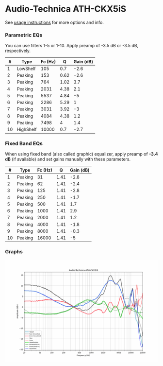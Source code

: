 # Audio-Technica ATH-CKX5iS
See [usage instructions](https://github.com/jaakkopasanen/AutoEq#usage) for more options and info.

### Parametric EQs
You can use filters 1-5 or 1-10. Apply preamp of -3.5 dB or -3.5 dB, respectively.

|   # | Type      |   Fc (Hz) |    Q |   Gain (dB) |
|-----|-----------|-----------|------|-------------|
|   1 | LowShelf  |       105 | 0.7  |        -2.6 |
|   2 | Peaking   |       153 | 0.62 |        -2.6 |
|   3 | Peaking   |       764 | 1.02 |         3.7 |
|   4 | Peaking   |      2031 | 4.38 |         2.1 |
|   5 | Peaking   |      5537 | 4.84 |        -5   |
|   6 | Peaking   |      2286 | 5.29 |         1   |
|   7 | Peaking   |      3031 | 3.92 |        -3   |
|   8 | Peaking   |      4084 | 4.38 |         1.2 |
|   9 | Peaking   |      7498 | 4    |         1.4 |
|  10 | HighShelf |     10000 | 0.7  |        -2.7 |

### Fixed Band EQs
When using fixed band (also called graphic) equalizer, apply preamp of **-3.4 dB** (if available) and set gains manually with these parameters.

|   # | Type    |   Fc (Hz) |    Q |   Gain (dB) |
|-----|---------|-----------|------|-------------|
|   1 | Peaking |        31 | 1.41 |        -2.8 |
|   2 | Peaking |        62 | 1.41 |        -2.4 |
|   3 | Peaking |       125 | 1.41 |        -2.8 |
|   4 | Peaking |       250 | 1.41 |        -1.7 |
|   5 | Peaking |       500 | 1.41 |         1.7 |
|   6 | Peaking |      1000 | 1.41 |         2.9 |
|   7 | Peaking |      2000 | 1.41 |         1.2 |
|   8 | Peaking |      4000 | 1.41 |        -1.8 |
|   9 | Peaking |      8000 | 1.41 |        -0.3 |
|  10 | Peaking |     16000 | 1.41 |        -5   |

### Graphs
![](./Audio-Technica%20ATH-CKX5iS.png)

